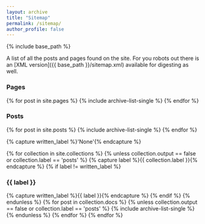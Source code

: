 ```yaml
---
layout: archive
title: "Sitemap"
permalink: /sitemap/
author_profile: false
---
```


{% include base_path %}

A list of all the posts and pages found on the site. For you robots out there is an [XML version]({{ base_path }}/sitemap.xml) available for digesting as well.

<h3>Pages</h3>
{% for post in site.pages %}
  {% include archive-list-single %}
{% endfor %}

<h3>Posts</h3>
{% for post in site.posts %}
  {% include archive-list-single %}
{% endfor %}

{% capture written_label %}'None'{% endcapture %}

{% for collection in site.collections %}
{% unless collection.output == false or collection.label == 'posts' %}
  {% capture label %}{{ collection.label }}{% endcapture %}
  {% if label != written_label %}
  <h3>{{ label }}</h3>
  {% capture written_label %}{{ label }}{% endcapture %}
  {% endif %}
{% endunless %}
{% for post in collection.docs %}
  {% unless collection.output == false or collection.label == 'posts' %}
  {% include archive-list-single %}
  {% endunless %}
{% endfor %}
{% endfor %}